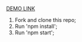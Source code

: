 [DEMO LINK](https://aleksey060790.github.io/axit-tt)

1. Fork and clone this repo;
2. Run 'npm install';
3. Run 'npm start';